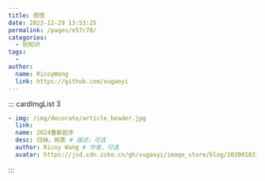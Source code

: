 ```yaml
---
title: 感悟
date: 2023-12-29 13:53:25
permalink: /pages/e57c78/
categories:
  - 短知识
tags:
  - 
author: 
  name: RicoyWang
  link: https://github.com/xugaoyi
---
```



::: cardImgList 3
```yaml
- img: /img/decorate/article_header.jpg
  link: 
  name: 2024重新起步
  desc: 归纳，拓宽 # 描述，可选
  author: Ricoy Wang # 作者，可选
  avatar: https://jsd.cdn.zzko.cn/gh/xugaoyi/image_store/blog/20200103123203.jpg # 头像，可选


```
  :::